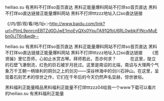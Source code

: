 heiliao.su 有黑料不打烊so首页直达
黑料正能量爆料网站不打烊so首页直达
黑料不打烊so直达链接正能量爆料网站
黑料不打烊tttzzz地址入口so直达链接


《/内/部/观/看/地/址👉http://www.baidu.com/link?url=PImL9pnrcnEBTZd0DJwE1moEyQXs0YpuTA91QfbU6RL0wbkiFlNcvMuEbn0iJT6n&wd》--

heiliao.su 有黑料不打烊so首页直达
黑料正能量爆料网站不打烊so首页直达
黑料不打烊so直达链接正能量爆料网站
黑料不打烊tttzzz地址入口so直达链接
　　《思贤操》里忆吾师，心如止水赏古琴。拜师若此，吾亦何求？　
　　在这里，陡立的石壁飞瀑倒流，红色的巨石被岁月抚过。这里是南诏的北端，南诏与大理两个气象万千王朝一柄锋利的铜剑之上的剑刃——深谷林海中的剑川石钟山。在这里，呈现着石刻艺术的惊世之作，它们在千年后的今天仍然声名显赫，惊世骇俗。





黑料福利正能量精品黑料福利正能量不打烊tttzzz04给我一个www下载可以看片的heiliao.su 有黑料福利正能量
